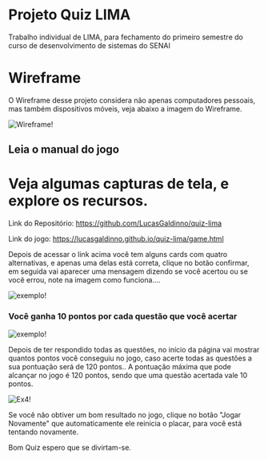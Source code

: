 <h1><strong>Projeto Quiz LIMA</strong></h1>

Trabalho individual de LIMA, para fechamento do primeiro semestre do curso de desenvolvimento de sistemas do SENAI

<h1><strong>Wireframe</strong></h1>

O Wireframe desse projeto considera não apenas computadores pessoais, mas também dispositivos móveis, veja abaixo a imagem do Wireframe.

![Wireframe!](https://lucasgaldinno.github.io/quiz-lima/Wireframe.png)

<h2><strong>Leia o manual do jogo</strong></h2> 

<h1><strong>Veja algumas capturas de tela, e explore os recursos.</strong></h1>

Link do Repositório: https://github.com/LucasGaldinno/quiz-lima

Link do jogo: https://lucasgaldinno.github.io/quiz-lima/game.html

Depois de acessar o link acima você tem alguns cards com quatro alternativas, e apenas uma delas está correta, clique no botão confirmar, 
em seguida vai aparecer uma mensagem dizendo se você acertou ou se você errou, note na imagem como funciona....

![exemplo!](https://lucasgaldinno.github.io/quiz-lima/Exemplo%202.png)

<h3><strong>Você ganha 10 pontos por cada questão que você acertar</strong></h3>

![exemplo!](https://lucasgaldinno.github.io/quiz-lima/exemplo3.png)

Depois de ter respondido todas as questões, no início da página vai mostrar quantos pontos você conseguiu no jogo, caso acerte todas as questões a sua pontuação será de 120 pontos..
A pontuação máxima que pode alcançar no jogo é 120 pontos, sendo que uma questão acertada vale 10 pontos.

![Ex4!](https://lucasgaldinno.github.io/quiz-lima/Ex4.png)

Se você não obtiver um bom resultado no jogo, clique no botão "Jogar Novamente" que automaticamente ele reinicia o placar, para você está tentando novamente.

Bom Quiz espero que se divirtam-se.
